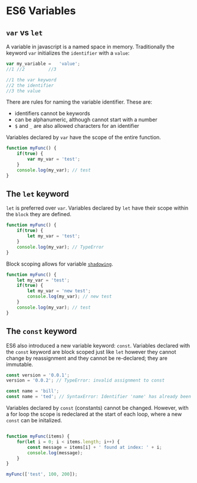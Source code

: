 # ES6 Variables


## `var` vs `let`
A variable in javascript is a named space in memory. Traditionally the keyword
`var` initializes the `identifier` with a `value`:

```js
var	my_variable	=	'value';
//1	//2			//3 

//1 the var keyword
//2 the identifier
//3 the value
```
There are rules for naming the variable identifier. These are:
- identifiers cannot be keywords
- can be alphanumeric, although cannot start with a number
- `$` and `_` are also allowed characters for an identifier

Variables declared by `var` have the scope of the entire function.

```js
function myFunc() {
	if(true) {
		var my_var = 'test';
	}
	console.log(my_var); // test
}
```

## The `let` keyword

`let` is preferred over `var`. Variables declared by `let` have their scope
within the `block` they are defined.

```js
function myFunc() {
	if(true) {
		let my_var = 'test';
	}
	console.log(my_var); // TypeError
}
```

Block scoping allows for variable [`shadowing`][Shadowing].

```js
function myFunc() {
	let my_var = 'test';
	if(true) {
		let my_var = 'new test';
		console.log(my_var); // new test
	}
	console.log(my_var); // test
}
```

## The `const` keyword

ES6 also introduced a new variable keyword: `const`. Variables declared with 
the `const` keyword are block scoped just like `let` however they cannot 
change by reassignment and they cannot be re-declared; they are immutable.

```js
const version = '0.0.1';
version = '0.0.2'; // TypeError: invalid assignment to const

const name = 'bill';
const name = 'ted'; // SyntaxError: Identifier 'name' has already been declared
```
Variables declared by `const` (constants) cannot be changed. However, with a 
for loop the scope is redeclared at the start of each loop, where a new 
`const` can be initalized.

```js 

function myFunc(items) {
	for(let i = 0; i < items.length; i++) {
		const message = items[i] + ' found at index: ' + i;
		console.log(message);
	} 
}

myFunc(['test', 100, 200]);
```

[Shadowing]: https://en.wikipedia.org/wiki/Variable_shadowing
